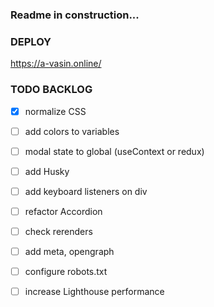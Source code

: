 ### Readme in construction...

### DEPLOY
https://a-vasin.online/

### TODO BACKLOG
- [x] normalize CSS
- [ ] add colors to variables
- [ ] modal state to global (useContext or redux)
- [ ] add Husky
- [ ] add keyboard listeners on div
- [ ] refactor Accordion
- [ ] check rerenders
- [ ] add meta, opengraph
- [ ] configure robots.txt
- [ ] increase Lighthouse performance


